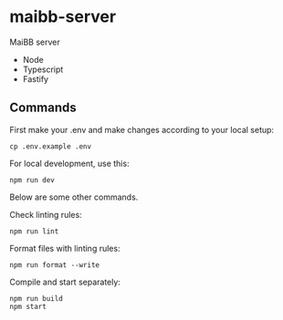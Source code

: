 # maibb-server

MaiBB server

- Node
- Typescript
- Fastify

## Commands

First make your .env and make changes according to your local setup:

```
cp .env.example .env
```

For local development, use this:

```
npm run dev
```

Below are some other commands.

Check linting rules:

```
npm run lint
```

Format files with linting rules:

```
npm run format --write
```

Compile and start separately:

```
npm run build
npm start
```
